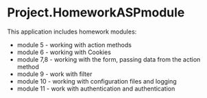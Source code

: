 # Project.HomeworkASPmodule

This application includes homework modules:

<ul>
  <li>module 5 - working with action methods</li>
  <li>module 6 - working with Cookies </li>
   <li>module 7,8 - working with the form, passing data from the action method</li>
    <li>module 9 - work with filter</li>
     <li>module 10 - working with configuration files and logging</li>
     <li>module 11 - work with authentication and authentication</li>
       
</ul>











